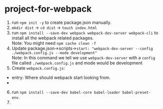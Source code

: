 # project-for-webpack
1. run `npm init -y` to create package.json manually.
2. `mkdir dist` -> `cd dist` -> `touch index.html`
3. run `npm install --save-dev webpack webpack-dev-server webpack-cli` to install all the webpack related packages.<br/>
Note: You might need `npm cache clean -f` 
4. Update package.json->scripts->`start: "webpack-dev-server --config ./webpack.config.js --mode development"`<br/>
Note: In this command we tell we use `webpack-dev-server` with a `config` file called `./webpack.config.js` and mode would be development
5. Create `webpack.config.js`:<br/>
* entry: Where should webpack start looking from.
* 
6. run `npm install --save-dev babel-core babel-loader babel-preset-env`.
7. 